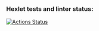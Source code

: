 ### Hexlet tests and linter status:
[![Actions Status](https://github.com/karlocifuentes/fullstack-project-98/actions/workflows/hexlet-check.yml/badge.svg)](https://github.com/karlocifuentes/fullstack-project-98/actions)